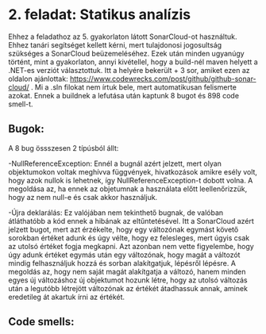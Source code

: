 # 2. feladat: Statikus analízis

Ehhez a feladathoz az 5. gyakorlaton látott SonarCloud-ot használtuk. Ehhez tanári segítséget kellett kérni, mert tulajdonosi jogosultság szükséges a SonarCloud beüzemeléséhez. Ezek után minden ugyanúgy történt, mint a gyakorlaton, annyi kivétellel, hogy a build-nél maven helyett a .NET-es verziót választottuk. Itt a <your clean build command> helyére bekerült + 3 sor, amiket ezen az oldalon ajánlottak: https://www.codewrecks.com/post/github/github-sonar-cloud/ . Mi a .sln filokat nem írtuk bele, mert automatikusan felismerte azokat. Ennek a buildnek a lefutása után kaptunk 8 bugot és 898 code smell-t.
  
## Bugok:

A 8 bug össszesen 2 típúsból állt:

-NullReferenceException: Ennél a bugnál azért jelzett, mert olyan objektumokon voltak meghívva függvények, hivatkozások amikre esély volt, hogy azok nullok is lehetnek, így NullReferenceException-t dobott volna. A megoldása az, ha ennek az objetumnak a használata előtt leellenőrizzük, hogy az nem null-e és csak akkor használjuk.

-Újra deklarálás: Ez valójában nem tekinthető bugnak, de valóban átláthatóbb a kód ennek a hibának az eltűntetésével. Itt a SonarCloud azért jelzett bugot, mert azt érzékelte, hogy egy változónak egymást követő sorokban értéket adunk és úgy vélte, hogy ez felesleges, mert úgyis csak az utolsó értéket fogja megkapni. Azt azonban nem vette figyelembe, hogy úgy adunk értéket egymás után egy változónak, hogy magát a változót mindig felhasználjuk hozzá és sorban alakítgatjuk, lépésről lépésre. A megoldás az, hogy nem saját magát alakítgatja a változó, hanem minden egyes új változáshoz új objektumot hozunk létre, hogy az utolsó változás után a legutóbb létrejött változónak az értékét átadhassuk annak, aminek eredetileg át akartuk írni az értékét.

## Code smells:

